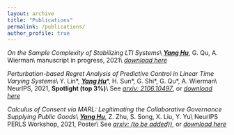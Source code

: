 ```yaml
---
layout: archive
title: "Publications"
permalink: /publications/
author_profile: true
---
```


*On the Sample Complexity of Stabilizing LTI Systems*\\
<u><b><i>Yang Hu</i></b></u>, G. Qu, A. Wierman\\
manuscript in progress, 2021\\
[*download here*](/files/papers/sample_complexity.pdf)

*Perturbation-based Regret Analysis of Predictive Control in Linear Time Varying Systems*\\
Y. Lin\*, <u><b><i>Yang Hu</i></b></u>\*, H. Sun\*, G. Shi\*, G. Qu\*, A. Wierman\\
NeurIPS, 2021, **Spotlight (top 3%)**\\
See [*arxiv: 2106.10497*](https://arxiv.org/pdf/2106.10497.pdf), or [*download here*](/files/papers/2021_NeurIPS'21_MPC_perturbation.pdf)

*Calculus of Consent via MARL: Legitimating the Collaborative Governance Supplying Public Goods*\\
<u><b><i>Yang Hu</i></b></u>, Z. Zhu, S. Song, X. Liu, Y. Yu\\
NeurIPS PERLS Workshop, 2021, Poster\\
See [*arxiv: (to be added))*](https://arxiv.org/), or [*download here*](/files/papers/2021_PERLS'21_COVID19_MARL.pdf)